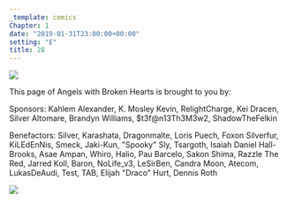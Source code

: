 ```yaml
---
_template: comics
Chapter: 1
date: "2019-01-31T23:00:00+00:00"
setting: "E"
title: 28
---
```


![](</uploads/A 28.png>)

This page of Angels with Broken Hearts is brought to you by:

Sponsors: Kahlem Alexander, K. Mosley Kevin, RelightCharge, Kei Dracen, Silver Altomare, Brandyn Williams, $t3f@n13Th3M3w2, ShadowTheFelkin

Benefactors: Silver, Karashata, Dragonmalte, Loris Puech, Foxon Silverfur, KiLEdEnNis, Smeck, Jaki-Kun, "Spooky" Sly, Tsargoth, Isaiah Daniel Hall-Brooks, Asae Ampan, Whiro, Halio, Pau Barcelo, Sakon Shima, Razzle The Red, Jarred Koll, Baron, NoLife_v3, LeSirBen, Candra Moon, Atecom, LukasDeAudi, Test, TAB, Elijah "Draco" Hurt, Dennis Roth

[![](/uploads/patreon-banner.jpg)](http://patreon.com/mbsaunders)
